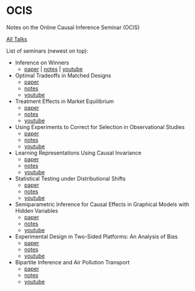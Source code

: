 # OCIS
Notes on the Online Causal Inference Seminar (OCIS)

[All Talks](https://sites.google.com/view/ocis/past-talks-and-recordings)

List of seminars (newest on top):

* Inference on Winners
  * [paper]() | [notes]() | [youtube](https://www.youtube.com/watch?v=Zs6FqGvRIuQ)
* Optimal Tradeoffs in Matched Designs
  * [paper]() 
  * [notes]()
  * [youtube](https://www.youtube.com/watch?v=eCafnLGnYEM)
* Treatment Effects in Market Equilibrium
  * [paper]() 
  * [notes]()
  * [youtube](https://www.youtube.com/watch?v=MW4Kmx9wYmw)
* Using Experiments to Correct for Selection in Observational Studies
  * [paper]() 
  * [notes]()
  * [youtube](https://www.youtube.com/watch?v=5qs2UV_u2vw)
* Learning Representations Using Causal Invariance
  * [paper]() 
  * [notes]()
  * [youtube](https://www.youtube.com/watch?v=Rewr4GmkYEk)
* Statistical Testing under Distributional Shifts
  * [paper]() 
  * [notes]()
  * [youtube](https://www.youtube.com/watch?v=ZrIivZDygmo)
* Semiparametric Inference for Causal Effects in Graphical Models with Hidden Variables
  * [paper]() 
  * [notes]()
  * [youtube](https://www.youtube.com/watch?v=hNOXL4qHP8c)
* Experimental Design in Two-Sided Platforms: An Analysis of Bias
  * [paper]() 
  * [notes]()
  * [youtube](https://www.youtube.com/watch?v=NDWuhbHtzMI)
* Bipartite Inference and Air Pollution Transport
  * [paper]() 
  * [notes]()
  * [youtube](https://www.youtube.com/watch?v=PiiWu-YtIXs)
